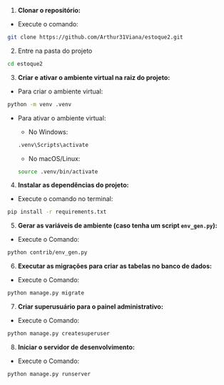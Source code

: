 1. **Clonar o repositório:**
- Execute o comando:
```bash 
git clone https://github.com/Arthur31Viana/estoque2.git
```

2. Entre na pasta do projeto
```bash 
cd estoque2
```

3. **Criar e ativar o ambiente virtual na raiz do projeto:**
- Para criar o ambiente virtual: 
```bash 
python -m venv .venv
```

- Para ativar o ambiente virtual: 
  - No Windows:
  ```bash 
  .venv\Scripts\activate
  ```

  - No macOS/Linux:
  ```bash 
  source .venv/bin/activate
  ```

4. **Instalar as dependências do projeto:**
- Execute o comando no terminal:
```bash 
pip install -r requirements.txt
```

5. **Gerar as variáveis de ambiente (caso tenha um script `env_gen.py`):**
- Execute o Comando:
```bash 
python contrib/env_gen.py
```

6. **Executar as migrações para criar as tabelas no banco de dados:**
- Execute o Comando:
```bash 
python manage.py migrate
```

7. **Criar superusuário para o painel administrativo:**
- Execute o Comando:
```bash 
python manage.py createsuperuser
```

8. **Iniciar o servidor de desenvolvimento:**
- Execute o Comando:
```bash 
python manage.py runserver
```